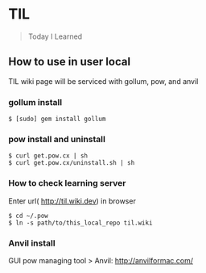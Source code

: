 # TIL

> Today I Learned

## How to use in user local
TIL wiki page will be serviced with gollum, pow, and anvil

### gollum install
```
$ [sudo] gem install gollum
```
### pow install and uninstall
```
$ curl get.pow.cx | sh
$ curl get.pow.cx/uninstall.sh | sh
```

### How to check learning server
Enter url( http://til.wiki.dev) in browser
```
$ cd ~/.pow
$ ln -s path/to/this_local_repo til.wiki
```

### Anvil install
GUI pow managing tool > Anvil: http://anvilformac.com/
